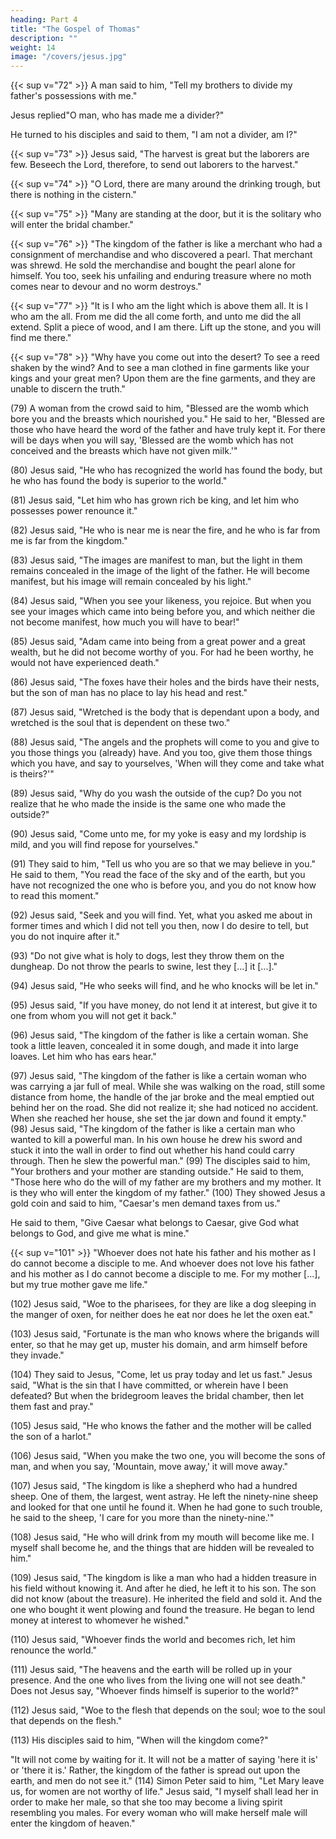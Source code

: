```yaml
---
heading: Part 4
title: "The Gospel of Thomas" 
description: ""
weight: 14
image: "/covers/jesus.jpg"
---
```



{{< sup v="72" >}} A man said to him, "Tell my brothers to divide my father's possessions with me."

Jesus replied"O man, who has made me a divider?"

He turned to his disciples and said to them, "I am not a divider, am I?"

{{< sup v="73" >}} Jesus said, "The harvest is great but the laborers are few. Beseech the Lord, therefore, to send out laborers to the harvest."

{{< sup v="74" >}} "O Lord, there are many around the drinking trough, but there is nothing in
the cistern."

{{< sup v="75" >}} "Many are standing at the door, but it is the solitary who will enter the
bridal chamber."

{{< sup v="76" >}} "The kingdom of the father is like a merchant who had a consignment of merchandise and who discovered a pearl. That merchant was shrewd. He sold the merchandise and bought the pearl alone for himself. You too, seek his unfailing and enduring treasure where no moth comes near to devour and no worm destroys."

{{< sup v="77" >}} "It is I who am the light which is above them all. It is I who am the all. From me did the all come forth, and unto me did the all extend. Split a piece of wood, and I am there. Lift up the stone, and you will find me there."

{{< sup v="78" >}} "Why have you come out into the desert? To see a reed shaken by the wind? And to see a man clothed in fine garments like your kings and your great men? Upon them are the fine garments, and they are unable to discern the truth."

(79) A woman from the crowd said to him, "Blessed are the womb which bore you and
the breasts which nourished you."
He said to her, "Blessed are those who have heard the word of the father and have truly
kept it. For there will be days when you will say, 'Blessed are the womb which has not
conceived and the breasts which have not given milk.'"

(80) Jesus said, "He who has recognized the world has found the body, but he who has
found the body is superior to the world."

(81) Jesus said, "Let him who has grown rich be king, and let him who possesses power
renounce it."

(82) Jesus said, "He who is near me is near the fire, and he who is far from me is far from
the kingdom."

(83) Jesus said, "The images are manifest to man, but the light in them remains concealed
in the image of the light of the father. He will become manifest, but his image will remain
concealed by his light."

(84) Jesus said, "When you see your likeness, you rejoice. But when you see your images
which came into being before you, and which neither die not become manifest, how
much you will have to bear!"

(85) Jesus said, "Adam came into being from a great power and a great wealth, but he did
not become worthy of you. For had he been worthy, he would not have experienced
death."

(86) Jesus said, "The foxes have their holes and the birds have their nests, but the son of
man has no place to lay his head and rest."

(87) Jesus said, "Wretched is the body that is dependant upon a body, and wretched is the
soul that is dependent on these two."

(88) Jesus said, "The angels and the prophets will come to you and give to you those
things you (already) have. And you too, give them those things which you have, and say
to yourselves, 'When will they come and take what is theirs?'"

(89) Jesus said, "Why do you wash the outside of the cup? Do you not realize that he who
made the inside is the same one who made the outside?"

(90) Jesus said, "Come unto me, for my yoke is easy and my lordship is mild, and you
will find repose for yourselves."

(91) They said to him, "Tell us who you are so that we may believe in you."
He said to them, "You read the face of the sky and of the earth, but you have not
recognized the one who is before you, and you do not know how to read this moment."

(92) Jesus said, "Seek and you will find. Yet, what you asked me about in former times
and which I did not tell you then, now I do desire to tell, but you do not inquire after it."

(93) "Do not give what is holy to dogs, lest they throw them on the dungheap. Do not throw the pearls to swine, lest they [...] it [...]."

(94) Jesus said, "He who seeks will find, and he who knocks will be let in."

(95) Jesus said, "If you have money, do not lend it at interest, but give it to one from
whom you will not get it back."

(96) Jesus said, "The kingdom of the father is like a certain woman. She took a little
leaven, concealed it in some dough, and made it into large loaves. Let him who has ears
hear."

(97) Jesus said, "The kingdom of the father is like a certain woman who was carrying a
jar full of meal. While she was walking on the road, still some distance from home, the
handle of the jar broke and the meal emptied out behind her on the road. She did not
realize it; she had noticed no accident. When she reached her house, she set the jar down
and found it empty."
(98) Jesus said, "The kingdom of the father is like a certain man who wanted to kill a
powerful man. In his own house he drew his sword and stuck it into the wall in order to
find out whether his hand could carry through. Then he slew the powerful man."
(99) The disciples said to him, "Your brothers and your mother are standing outside."
He said to them, "Those here who do the will of my father are my brothers and my
mother. It is they who will enter the kingdom of my father."
(100) They showed Jesus a gold coin and said to him, "Caesar's men demand taxes from
us."

He said to them, "Give Caesar what belongs to Caesar, give God what belongs to God,
and give me what is mine."

{{< sup v="101" >}} "Whoever does not hate his father and his mother as I do cannot
become a disciple to me. And whoever does not love his father and his mother as I do
cannot become a disciple to me. For my mother [...], but my true mother gave me life."

(102) Jesus said, "Woe to the pharisees, for they are like a dog sleeping in the manger of
oxen, for neither does he eat nor does he let the oxen eat."

(103) Jesus said, "Fortunate is the man who knows where the brigands will enter, so that
he may get up, muster his domain, and arm himself before they invade."

(104) They said to Jesus, "Come, let us pray today and let us fast."
Jesus said, "What is the sin that I have committed, or wherein have I been defeated? But
when the bridegroom leaves the bridal chamber, then let them fast and pray."

(105) Jesus said, "He who knows the father and the mother will be called the son of a
harlot."

(106) Jesus said, "When you make the two one, you will become the sons of man, and
when you say, 'Mountain, move away,' it will move away."

(107) Jesus said, "The kingdom is like a shepherd who had a hundred sheep. One of
them, the largest, went astray. He left the ninety-nine sheep and looked for that one until
he found it. When he had gone to such trouble, he said to the sheep, 'I care for you more
than the ninety-nine.'"

(108) Jesus said, "He who will drink from my mouth will become like me. I myself shall
become he, and the things that are hidden will be revealed to him."

(109) Jesus said, "The kingdom is like a man who had a hidden treasure in his field
without knowing it. And after he died, he left it to his son. The son did not know (about
the treasure). He inherited the field and sold it. And the one who bought it went plowing
and found the treasure. He began to lend money at interest to whomever he wished."

(110) Jesus said, "Whoever finds the world and becomes rich, let him renounce the
world."

(111) Jesus said, "The heavens and the earth will be rolled up in your presence. And the
one who lives from the living one will not see death." Does not Jesus say, "Whoever
finds himself is superior to the world?"

(112) Jesus said, "Woe to the flesh that depends on the soul; woe to the soul that depends
on the flesh."

(113) His disciples said to him, "When will the kingdom come?"

"It will not come by waiting for it. It will not be a matter of saying 'here it
is' or 'there it is.' Rather, the kingdom of the father is spread out upon the earth, and men
do not see it."
(114) Simon Peter said to him, "Let Mary leave us, for women are not worthy of life."
Jesus said, "I myself shall lead her in order to make her male, so that she too may become
a living spirit resembling you males. For every woman who will make herself male will
enter the kingdom of heaven."
